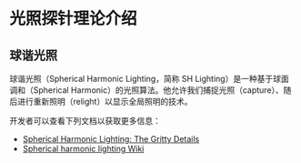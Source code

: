 # 光照探针理论介绍

## 球谐光照

球谐光照（Spherical Harmonic Lighting，简称 SH Lighting）是一种基于球面调和（Spherical Harmonic）的光照算法。他允许我们捕捉光照（capture）、随后进行重新照明（relight）以显示全局照明的技术。

开发者可以查看下列文档以获取更多信息：

- [Spherical Harmonic Lighting: The Gritty Details](https://en.wikipedia.org/wiki/Spherical_harmonic_lighting)
- [Spherical harmonic lighting Wiki](https://en.wikipedia.org/wiki/Spherical_harmonic_lighting)
